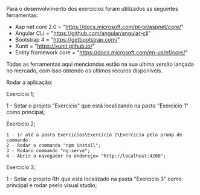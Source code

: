 Para o desenvolvimento dos exercicios foram utilizados as seguintes ferramentas:

 - Asp net core 2.0 = "https://docs.microsoft.com/pt-br/aspnet/core/"
 - Angular CLI  = "https://github.com/angular/angular-cli"	
 - Bootstrap 4 = "https://getbootstrap.com/"
 - Xunit = "https://xunit.github.io/"
 - Entity framework core = "https://docs.microsoft.com/en-us/ef/core/"
 
 Todas as ferramentas aqui menciondas estão na sua ultima versão lançada no mercado, com isso obtendo os ultimos recuros disponiveis.
 

Rodar a aplicação:

Exercicio 1;

  1 - Setar o projeto "Exercicio" que está localizando na pasta "Exercicio 1" como principal;

Exercicio 2;

	1 - ir até a pasta Exercicios\Exercicio 2\Exercicio pelo promp de commando.
	2 - Rodar o commando "npm install";
	3 - Rodaro commando "ng-serve";
	4 - Abrir o navegador no endereço= "http://localhost:4200";

Exercicio 3;

  1 - Setar o projeto RH que está localizado na pasta "Exercicio 3" como principal e rodar peelo visual studio;
